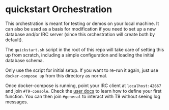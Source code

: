 # quickstart Orchestration

This orchestration is meant for testing or demos on your local machine. It can also be used as a basis for
modification if you need to set up a new database and/or IRC server (since this orchestration will create both by
default).

The `quickstart.sh` script in the root of this repo will take care of
setting this up from scratch, including a simple configuration and
loading the initial database schema.

Only use the script for initial setup. If you want to re-run it again,
just use `docker-compose up` from this directory as normal.

Once docker-compose is running, point your IRC client at `localhost:42667` and join `#T9-console`. Check the
[user docs](https://github.com/ashafer01/T9/wiki/T9-User-Docs) to learn how to define your first function. You can
then join `#general` to interact with T9 without seeing log messages.